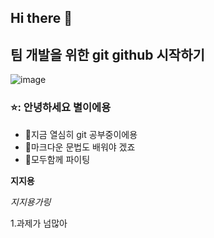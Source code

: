 ## Hi there 👋
## 팀 개발을 위한 git github 시작하기
![image](https://github.com/user-attachments/assets/6c2e4d4d-d7fa-45bd-8664-f3b41e4a791c)
### ⭐: 안녕하세요 별이에용
- 🥇지금 열심히 git 공부중이에용
- 🥈마크다운 문법도 배워야 겠죠
- 🥉모두함께 파이팅
  
**지지용**
  
 *지지용가링*

1.과제가 넘많아    



<!--
**youngchoel/youngchoel** is a ✨ _special_ ✨ repository because its `README.md` (this file) appears on your GitHub profile.

Here are some ideas to get you started:

- 🔭 I’m currently working on ...
- 🌱 I’m currently learning ...
- 👯 I’m looking to collaborate on ...
- 🤔 I’m looking for help with ...
- 💬 Ask me about ...
- 📫 How to reach me: ...
- 😄 Pronouns: ...
- ⚡ Fun fact: ...
-->

